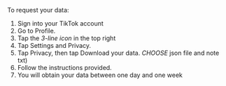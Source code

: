 To request your data:
1. Sign into your TikTok account
2. Go to Profile.
3. Tap the *3-line icon* in the top right
4. Tap Settings and Privacy.
5. Tap Privacy, then tap Download your data. *CHOOSE* json file and note txt)
6. Follow the instructions provided.
7. You will obtain your data between one day and one week
 
